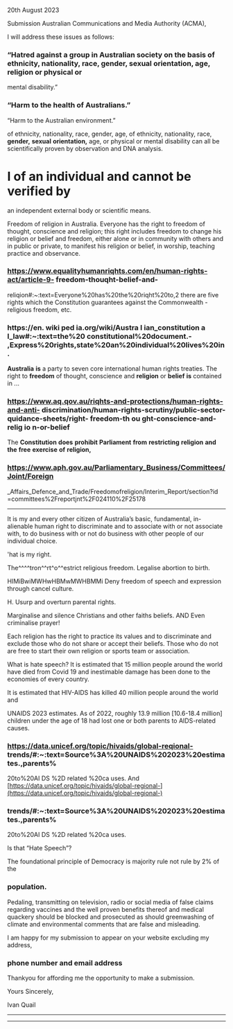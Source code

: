 20th August 2023

Submission Australian Communications and Media Authority (ACMA),

I will address these issues as follows:

### “Hatred against a group in Australian society on the basis of ethnicity, nationality, race, gender, sexual orientation, age, religion or physical or
mental disability.”

### “Harm to the health of Australians.”

 “Harm to the Australian environment.”

 of ethnicity, nationality, race, gender, age, of ethnicity, nationality, race,
**gender,** **sexual** **orientation,** age, or physical or mental disability can all
be scientifically proven by observation and DNA analysis.

# I of an individual and cannot be verified by
an independent external body or scientific means.

Freedom of religion in Australia.
Everyone has the right to freedom of thought, conscience and religion; this right
includes freedom to change his religion or belief and freedom, either alone or in
community with others and in public or private, to manifest his religion or belief, in
worship, teaching practice and observance.

### https://www.equalityhumanriqhts.com/en/human-rights-act/article-9- freedom-thouqht-belief-and-
 reliqion#:~:text=Everyone%20has%20the%20riqht%20to,2
there are five rights which the Constitution guarantees against the Commonwealth       -
religious freedom, etc.

### https://en. wiki ped ia.org/wiki/Austra I ian_constitution a l_law#:~:text=the%20 constitutional%20document.- ,Express%20rights,state%20an%20individual%20lives%20in.

**Australia** **is** a party to seven core international human rights treaties. The right to **freedom** of
thought, conscience and **religion** or **belief** **is** contained in ...
### https://www.aq.qov.au/riqhts-and-protections/human-rights-and-anti- discrimination/human-rights-scrutiny/public-sector-quidance-sheets/right- freedom-th ou ght-conscience-and-relig io n-or-belief
The **Constitution** **does** **prohibit** **Parliament** **from** **restricting** **religion** **and** **the** **free** **exercise** **of**
**religion,**
### https://www.aph.gov.au/Parliamentary_Business/Committees/Joint/Foreign
 _Affairs_Defence_and_Trade/Freedomofreligion/lnterim_Report/section?id =committees%2Freportjnt%2F024110%2F25178


-----

It is my and every other citizen of Australia’s basic, fundamental, in-alienable human right to
discriminate and to associate with or not associate with, to do business with or not do business with
other people of our individual choice.

'hat is my right.

The^^^^tron^^rt^o^^estrict religious freedom. Legalise abortion to birth.

HIMiBwiMWHwHBMwMWHBMMi Deny freedom of speech and expression through cancel culture.

H. Usurp and overturn parental rights.

Marginalise and silence Christians and other faiths beliefs. AND Even criminalise prayer!

Each religion has the right to practice its values and to discriminate and exclude those who do not
share or accept their beliefs.
Those who do not are free to start their own religion or sports team or association.

What is hate speech?
It is estimated that 15 million people around the world have died from Covid 19
and inestimable damage has been done to the economies of every country.

It is estimated that HIV-AIDS has killed 40 million people around the world and

UNAIDS 2023 estimates. As of 2022, roughly 13.9 million [10.6-18.4 million] children
under the age of 18 had lost one or both parents to AIDS-related causes.

### https://data.unicef.org/topic/hivaids/global-reqional- trends/#:~:text=Source%3A%20UNAIDS%202023%20estimates.,parents%
20to%20AI DS %2D related %20ca uses.
And [https://data.unicef.org/topic/hivaids/global-regional-](https://data.unicef.org/topic/hivaids/global-regional-)
### trends/#:~:text=Source%3A%20UNAIDS%202023%20estimates.,parents%
20to%20AI DS %2D related %20ca uses.

Is that “Hate Speech”?

The foundational principle of Democracy is majority rule not rule by 2% of the
### population.

 Pedaling, transmitting on television, radio or social media of false claims regarding vaccines and the well proven benefits thereof and medical quackery should be blocked and prosecuted as should greenwashing of climate and environmental comments that are false and misleading.

I am happy for my submission to appear on your website excluding my address,
### phone number and email address

 Thankyou for affording me the opportunity to make a submission.

Yours Sincerely,

Ivan Quail


-----

-----


